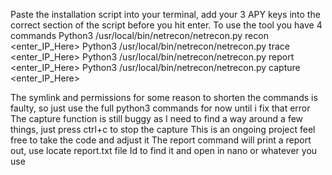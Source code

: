 Paste the installation script into your terminal, add your 3 APY keys into the correct section of the script before you hit enter. 
To use the tool you have 4 commands
Python3 /usr/local/bin/netrecon/netrecon.py recon <enter_IP_Here>
Python3 /usr/local/bin/netrecon/netrecon.py trace <enter_IP_Here>
Python3 /usr/local/bin/netrecon/netrecon.py report <enter_IP_Here>
Python3 /usr/local/bin/netrecon/netrecon.py capture <enter_IP_Here>

The symlink and permissions for some reason to shorten the commands is faulty, so just use the full python3 commands for now until i fix that error
The capture function is still buggy as I need to find a way around a few things, just press ctrl+c to stop the capture
This is an ongoing project feel free to take the code and adjust it
The report command will print a report out, use locate report.txt file Id to find it and open in nano or whatever you use
